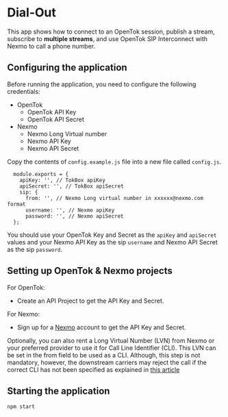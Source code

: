 # Dial-Out

  This app shows how to connect to an OpenTok session, publish a stream, subscribe to **multiple streams**, and use OpenTok SIP Interconnect with Nexmo to call a phone number.

## Configuring the application

Before running the application, you need to configure the following credentials:
  * OpenTok
    * OpenTok API Key
    * OpenTok API Secret
  * Nexmo
    * Nexmo Long Virtual number
    * Nexmo API Key
    * Nexmo API Secret

Copy the contents of `config.example.js` file into a new file called `config.js`.  

```
  module.exports = {
    apiKey: '', // TokBox apiKey
    apiSecret: '', // TokBox apiSecret
    sip: {
      from: '', // Nexmo Long virtual number in xxxxxx@nexmo.com format
      username: '', // Nexmo apiKey
      password: '', // Nexmo apiSecret
  };
```

You should use your OpenTok Key and Secret as the `apiKey` and `apiSecret` values and your Nexmo API Key as the sip `username` and Nexmo API Secret as the sip `password`.

## Setting up OpenTok & Nexmo projects
  For OpenTok:
  * Create an API Project to get the API Key and Secret.

  For Nexmo:
  * Sign up for a [Nexmo](https://www.nexmo.com/) account to get the API Key and Secret. 
  
Optionally, you can also rent a Long Virtual Number (LVN) from Nexmo or your preferred provider to use it for Call Line Identifier (CLI). This LVN can be set in the  from field to be used as a CLI. Although, this step is not mandatory, however, the downstream carriers may reject the call if the correct CLI has not been specified as explained in [this article](https://help.nexmo.com/hc/en-us/articles/204015273-Does-Nexmo-support-CLI-Caller-ID-for-my-voice-calls) 

  
## Starting the application
`npm start`
